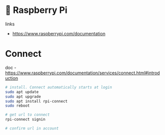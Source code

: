 # 🍇 Raspberry Pi

links
- https://www.raspberrypi.com/documentation

# Connect

doc - https://www.raspberrypi.com/documentation/services/connect.html#introduction

```bash
# install. Connect automatically starts at login
sudo apt update
sudo apt upgrade
sudo apt install rpi-connect
sudo reboot

# get url to connect
rpi-connect signin

# confirm url in account
```
